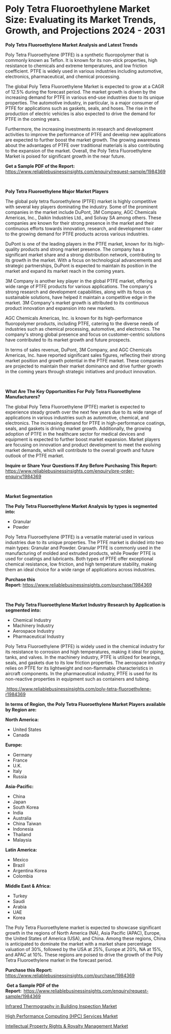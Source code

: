 <p><h1>Poly Tetra Fluoroethylene Market Size: Evaluating its Market Trends, Growth, and Projections 2024 - 2031</h1></p><p><strong>Poly Tetra Fluoroethylene Market Analysis and Latest Trends</strong></p>
<p><p>Poly Tetra Fluoroethylene (PTFE) is a synthetic fluoropolymer that is commonly known as Teflon. It is known for its non-stick properties, high resistance to chemicals and extreme temperatures, and low friction coefficient. PTFE is widely used in various industries including automotive, electronics, pharmaceutical, and chemical processing.</p><p>The global Poly Tetra Fluoroethylene Market is expected to grow at a CAGR of 12.5% during the forecast period. The market growth is driven by the increasing demand for PTFE in various end-use industries due to its unique properties. The automotive industry, in particular, is a major consumer of PTFE for applications such as gaskets, seals, and hoses. The rise in the production of electric vehicles is also expected to drive the demand for PTFE in the coming years.</p><p>Furthermore, the increasing investments in research and development activities to improve the performance of PTFE and develop new applications are expected to further boost the market growth. The growing awareness about the advantages of PTFE over traditional materials is also contributing to the expansion of the market. Overall, the Poly Tetra Fluoroethylene Market is poised for significant growth in the near future.</p></p>
<p><strong>Get a Sample PDF of the Report:&nbsp;</strong> <a href="https://www.reliablebusinessinsights.com/enquiry/request-sample/1984369">https://www.reliablebusinessinsights.com/enquiry/request-sample/1984369</a></p>
<p>&nbsp;</p>
<p><strong>Poly Tetra Fluoroethylene Major Market Players</strong></p>
<p><p>The global poly tetra fluoroethylene (PTFE) market is highly competitive with several key players dominating the industry. Some of the prominent companies in the market include DuPont, 3M Company, AGC Chemicals Americas, Inc., Daikin Industries Ltd., and Solvay SA among others. These companies are known for their strong presence in the market and their continuous efforts towards innovation, research, and development to cater to the growing demand for PTFE products across various industries.</p><p>DuPont is one of the leading players in the PTFE market, known for its high-quality products and strong market presence. The company has a significant market share and a strong distribution network, contributing to its growth in the market. With a focus on technological advancements and strategic partnerships, DuPont is expected to maintain its position in the market and expand its market reach in the coming years.</p><p>3M Company is another key player in the global PTFE market, offering a wide range of PTFE products for various applications. The company's strong research and development capabilities, along with its focus on sustainable solutions, have helped it maintain a competitive edge in the market. 3M Company's market growth is attributed to its continuous product innovation and expansion into new markets.</p><p>AGC Chemicals Americas, Inc. is known for its high-performance fluoropolymer products, including PTFE, catering to the diverse needs of industries such as chemical processing, automotive, and electronics. The company's strong global presence and focus on customer-centric solutions have contributed to its market growth and future prospects.</p><p>In terms of sales revenue, DuPont, 3M Company, and AGC Chemicals Americas, Inc. have reported significant sales figures, reflecting their strong market position and growth potential in the PTFE market. These companies are projected to maintain their market dominance and drive further growth in the coming years through strategic initiatives and product innovation.</p></p>
<p>&nbsp;</p>
<p><strong>What Are The Key Opportunities For Poly Tetra Fluoroethylene Manufacturers?</strong></p>
<p><p>The global Poly Tetra Fluoroethylene (PTFE) market is expected to experience steady growth over the next few years due to its wide range of applications in various industries such as automotive, chemical, and electronics. The increasing demand for PTFE in high-performance coatings, seals, and gaskets is driving market growth. Additionally, the growing adoption of PTFE in the healthcare sector for medical devices and equipment is expected to further boost market expansion. Market players are focusing on innovation and product development to meet the evolving market demands, which will contribute to the overall growth and future outlook of the PTFE market.</p></p>
<p><strong>Inquire or Share Your Questions If Any Before Purchasing This Report:</strong> <a href="https://www.reliablebusinessinsights.com/enquiry/pre-order-enquiry/1984369">https://www.reliablebusinessinsights.com/enquiry/pre-order-enquiry/1984369</a></p>
<p>&nbsp;</p>
<p><strong>Market Segmentation</strong></p>
<p><strong>The Poly Tetra Fluoroethylene Market Analysis by types is segmented into:</strong></p>
<p><ul><li>Granular</li><li>Powder</li></ul></p>
<p><p>Poly Tetra Fluoroethylene (PTFE) is a versatile material used in various industries due to its unique properties. The PTFE market is divided into two main types: Granular and Powder. Granular PTFE is commonly used in the manufacturing of molded and extruded products, while Powder PTFE is used for coatings and lubricants. Both types of PTFE offer exceptional chemical resistance, low friction, and high temperature stability, making them an ideal choice for a wide range of applications across industries.</p></p>
<p><strong>Purchase this Report:&nbsp;</strong><a href="https://www.reliablebusinessinsights.com/purchase/1984369">https://www.reliablebusinessinsights.com/purchase/1984369</a></p>
<p>&nbsp;</p>
<p><strong>The Poly Tetra Fluoroethylene Market Industry Research by Application is segmented into:</strong></p>
<p><ul><li>Chemical Industry</li><li>Machinery Industry</li><li>Aerospace Industry</li><li>Pharmaceutical Industry</li></ul></p>
<p><p>Poly Tetra Fluoroethylene (PTFE) is widely used in the chemical industry for its resistance to corrosion and high temperatures, making it ideal for piping, tanks, and valves. In the machinery industry, PTFE is utilized for bearings, seals, and gaskets due to its low friction properties. The aerospace industry relies on PTFE for its lightweight and non-flammable characteristics in aircraft components. In the pharmaceutical industry, PTFE is used for its non-reactive properties in equipment such as containers and tubing.</p></p>
<p><a href="https://www.reliablebusinessinsights.com/poly-tetra-fluoroethylene-r1984369">&nbsp;https://www.reliablebusinessinsights.com/poly-tetra-fluoroethylene-r1984369</a></p>
<p><strong>In terms of Region, the Poly Tetra Fluoroethylene Market Players available by Region are:</strong></p>
<p>
    <p> <strong> North America: </strong>
        <ul>
            <li>United States</li>
            <li>Canada</li>
        </ul>
        </p> 
    <p> <strong> Europe: </strong>
        <ul>
            <li>Germany</li>
            <li>France</li>
            <li>U.K.</li>
            <li>Italy</li>
            <li>Russia</li>
        </ul>
        </p> 
    <p> <strong> Asia-Pacific: </strong>
        <ul>
            <li>China</li>
            <li>Japan</li>
            <li>South Korea</li>
            <li>India</li>
            <li>Australia</li>
            <li>China Taiwan</li>
            <li>Indonesia</li>
            <li>Thailand</li>
            <li>Malaysia</li>
        </ul>
        </p> 
    <p> <strong> Latin America: </strong>
        <ul>
            <li>Mexico</li>
            <li>Brazil</li>
            <li>Argentina Korea</li>
            <li>Colombia</li>
        </ul>
        </p> 
    <p> <strong> Middle East & Africa: </strong>
        <ul>
            <li>Turkey</li>
            <li>Saudi</li>
            <li>Arabia</li>
            <li>UAE</li>
            <li>Korea</li>
        </ul>
    </p>
    </p>
<p><p>The Poly Tetra Fluoroethylene market is expected to showcase significant growth in the regions of North America (NA), Asia Pacific (APAC), Europe, the United States of America (USA), and China. Among these regions, China is anticipated to dominate the market with a market share percentage valuation of 30%, followed by the USA at 25%, Europe at 20%, NA at 15%, and APAC at 10%. These regions are poised to drive the growth of the Poly Tetra Fluoroethylene market in the forecast period.</p></p>
<p><strong>Purchase this Report: </strong><a href="https://www.reliablebusinessinsights.com/purchase/1984369">https://www.reliablebusinessinsights.com/purchase/1984369</a></p>
<p>&nbsp;<strong>Get a Sample PDF of the Report:&nbsp;&nbsp;</strong><a href="https://www.reliablebusinessinsights.com/enquiry/request-sample/1984369">https://www.reliablebusinessinsights.com/enquiry/request-sample/1984369</a></p>
<p><strong></strong></p>
<p><p><a href="https://github.com/dancokkoe288/Market-Research-Report-List-1/blob/main/infrared-thermography-in-building-inspection-market.md">Infrared Thermography in Building Inspection Market</a></p><p><a href="https://github.com/amapolalg/Market-Research-Report-List-1/blob/main/high-performance-computing-hpc-services-market.md">High Performance Computing (HPC) Services Market</a></p><p><a href="https://github.com/kumertitash/Market-Research-Report-List-1/blob/main/intellectual-property-rights-royalty-management-market.md">Intellectual Property Rights & Royalty Management Market</a></p></p>